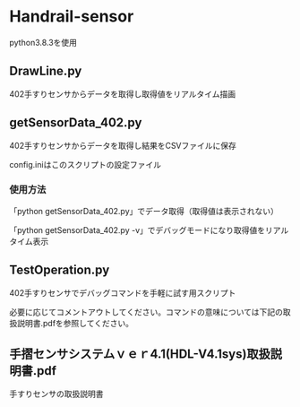 # Handrail-sensor

python3.8.3を使用

<h2>DrawLine.py</h2>
402手すりセンサからデータを取得し取得値をリアルタイム描画

<h2>getSensorData_402.py</h2>
402手すりセンサからデータを取得し結果をCSVファイルに保存

config.iniはこのスクリプトの設定ファイル

<h3>使用方法</h3>
「python getSensorData_402.py」でデータ取得（取得値は表示されない）

「python getSensorData_402.py -v」でデバッグモードになり取得値をリアルタイム表示
  
<h2>TestOperation.py</h2>
402手すりセンサでデバッグコマンドを手軽に試す用スクリプト

必要に応じてコメントアウトしてください。コマンドの意味については下記の取扱説明書.pdfを参照してください。

<h2>手摺センサシステムｖｅｒ4.1(HDL-V4.1sys)取扱説明書.pdf</h2>
手すりセンサの取扱説明書
